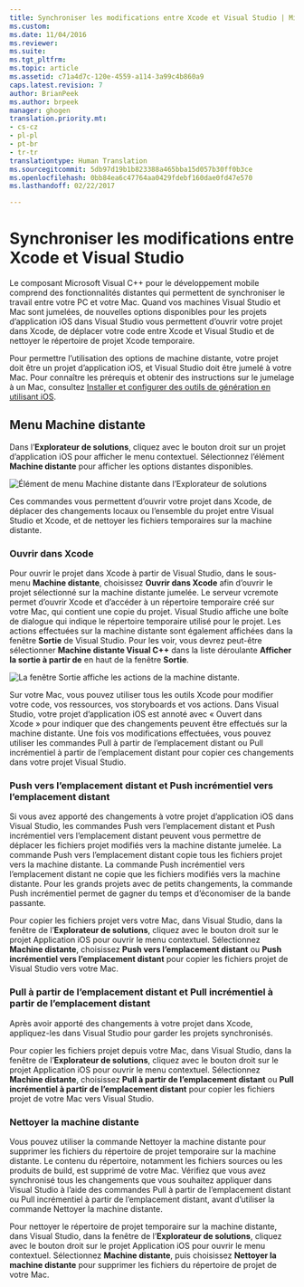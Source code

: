 ```yaml
---
title: Synchroniser les modifications entre Xcode et Visual Studio | Microsoft Docs
ms.custom: 
ms.date: 11/04/2016
ms.reviewer: 
ms.suite: 
ms.tgt_pltfrm: 
ms.topic: article
ms.assetid: c71a4d7c-120e-4559-a114-3a99c4b860a9
caps.latest.revision: 7
author: BrianPeek
ms.author: brpeek
manager: ghogen
translation.priority.mt:
- cs-cz
- pl-pl
- pt-br
- tr-tr
translationtype: Human Translation
ms.sourcegitcommit: 5db97d19b1b823388a465bba15d057b30ff0b3ce
ms.openlocfilehash: 0bb84ea6c47764aa0429fdebf160dae0fd47e570
ms.lasthandoff: 02/22/2017

---
```

# <a name="sync-changes-between-xcode-and-visual-studio"></a>Synchroniser les modifications entre Xcode et Visual Studio
Le composant Microsoft Visual C++ pour le développement mobile comprend des fonctionnalités distantes qui permettent de synchroniser le travail entre votre PC et votre Mac. Quand vos machines Visual Studio et Mac sont jumelées, de nouvelles options disponibles pour les projets d’application iOS dans Visual Studio vous permettent d’ouvrir votre projet dans Xcode, de déplacer votre code entre Xcode et Visual Studio et de nettoyer le répertoire de projet Xcode temporaire.  
  
 Pour permettre l’utilisation des options de machine distante, votre projet doit être un projet d’application iOS, et Visual Studio doit être jumelé à votre Mac. Pour connaître les prérequis et obtenir des instructions sur le jumelage à un Mac, consultez [Installer et configurer des outils de génération en utilisant iOS](../cross-platform/install-and-configure-tools-to-build-using-ios.md).  
  
## <a name="the-remote-machine-menu"></a>Menu Machine distante  
 Dans l’**Explorateur de solutions**, cliquez avec le bouton droit sur un projet d’application iOS pour afficher le menu contextuel. Sélectionnez l’élément **Machine distante** pour afficher les options distantes disponibles.  
  
 ![Élément de menu Machine distante dans l’Explorateur de solutions](../cross-platform/media/cppmdd_u2_remotemachine_menu.jpg "CPPMDD_U2_RemoteMachine_Menu")  
  
 Ces commandes vous permettent d’ouvrir votre projet dans Xcode, de déplacer des changements locaux ou l’ensemble du projet entre Visual Studio et Xcode, et de nettoyer les fichiers temporaires sur la machine distante.  
  
### <a name="open-in-xcode"></a>Ouvrir dans Xcode  
 Pour ouvrir le projet dans Xcode à partir de Visual Studio, dans le sous-menu **Machine distante**, choisissez **Ouvrir dans Xcode** afin d’ouvrir le projet sélectionné sur la machine distante jumelée. Le serveur vcremote permet d’ouvrir Xcode et d’accéder à un répertoire temporaire créé sur votre Mac, qui contient une copie du projet. Visual Studio affiche une boîte de dialogue qui indique le répertoire temporaire utilisé pour le projet. Les actions effectuées sur la machine distante sont également affichées dans la fenêtre **Sortie** de Visual Studio. Pour les voir, vous devrez peut-être sélectionner **Machine distante Visual C++** dans la liste déroulante **Afficher la sortie à partir de** en haut de la fenêtre **Sortie**.  
  
 ![La fenêtre Sortie affiche les actions de la machine distante.](~/docs/cross-platform/media/cppmdd_u2_remotemachine_output.png "CPPMDD_U2_RemoteMachine_Output")  
  
 Sur votre Mac, vous pouvez utiliser tous les outils Xcode pour modifier votre code, vos ressources, vos storyboards et vos actions. Dans Visual Studio, votre projet d’application iOS est annoté avec « Ouvert dans Xcode » pour indiquer que des changements peuvent être effectués sur la machine distante. Une fois vos modifications effectuées, vous pouvez utiliser les commandes Pull à partir de l’emplacement distant ou Pull incrémentiel à partir de l’emplacement distant pour copier ces changements dans votre projet Visual Studio.  
  
### <a name="push-to-remote-and-incremental-push-to-remote"></a>Push vers l’emplacement distant et Push incrémentiel vers l’emplacement distant  
 Si vous avez apporté des changements à votre projet d’application iOS dans Visual Studio, les commandes Push vers l’emplacement distant et Push incrémentiel vers l’emplacement distant peuvent vous permettre de déplacer les fichiers projet modifiés vers la machine distante jumelée. La commande Push vers l’emplacement distant copie tous les fichiers projet vers la machine distante. La commande Push incrémentiel vers l’emplacement distant ne copie que les fichiers modifiés vers la machine distante. Pour les grands projets avec de petits changements, la commande Push incrémentiel permet de gagner du temps et d’économiser de la bande passante.  
  
 Pour copier les fichiers projet vers votre Mac, dans Visual Studio, dans la fenêtre de l’**Explorateur de solutions**, cliquez avec le bouton droit sur le projet Application iOS pour ouvrir le menu contextuel. Sélectionnez **Machine distante**, choisissez **Push vers l’emplacement distant** ou **Push incrémentiel vers l’emplacement distant** pour copier les fichiers projet de Visual Studio vers votre Mac.  
  
### <a name="pull-from-remote-and-incremental-pull-from-remote"></a>Pull à partir de l’emplacement distant et Pull incrémentiel à partir de l’emplacement distant  
 Après avoir apporté des changements à votre projet dans Xcode, appliquez-les dans Visual Studio pour garder les projets synchronisés.  
  
 Pour copier les fichiers projet depuis votre Mac, dans Visual Studio, dans la fenêtre de l’**Explorateur de solutions**, cliquez avec le bouton droit sur le projet Application iOS pour ouvrir le menu contextuel. Sélectionnez **Machine distante**, choisissez **Pull à partir de l’emplacement distant** ou **Pull incrémentiel à partir de l’emplacement distant** pour copier les fichiers projet de votre Mac vers Visual Studio.  
  
### <a name="clean-remote"></a>Nettoyer la machine distante  
 Vous pouvez utiliser la commande Nettoyer la machine distante pour supprimer les fichiers du répertoire de projet temporaire sur la machine distante. Le contenu du répertoire, notamment les fichiers sources ou les produits de build, est supprimé de votre Mac. Vérifiez que vous avez synchronisé tous les changements que vous souhaitez appliquer dans Visual Studio à l’aide des commandes Pull à partir de l’emplacement distant ou Pull incrémentiel à partir de l’emplacement distant, avant d’utiliser la commande Nettoyer la machine distante.  
  
 Pour nettoyer le répertoire de projet temporaire sur la machine distante, dans Visual Studio, dans la fenêtre de l’**Explorateur de solutions**, cliquez avec le bouton droit sur le projet Application iOS pour ouvrir le menu contextuel. Sélectionnez **Machine distante**, puis choisissez **Nettoyer la machine distante** pour supprimer les fichiers du répertoire de projet de votre Mac.
